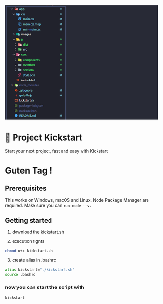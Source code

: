 ![Folder Structure](https://raw.githubusercontent.com/DoktorSilas/kickstart/main/app/images/src/folder-structure.png)

# 🚀 Project Kickstart

Start your next project, fast and easy with Kickstart

# Guten Tag !

## Prerequisites

This works on Windows, macOS and Linux.
Node Package Manager are required. Make sure you can `run node --v.`

## Getting started

1. download the kickstart.sh

2. execution rights

```bash
chmod u+x kickstart.sh
```

3. create alias in .bashrc

```bash
alias kickstart="./kickstart.sh"
source .bashrc
```

### now you can start the script with

```bash
kickstart
```
